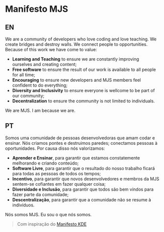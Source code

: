 # Manifesto MJS

## EN

We are a community of developers who love coding and love teaching. We create bridges and destroy walls. We connect people to opportunities. Because of this work we have come to value:

- **Learning and Teaching** to ensure we are constantly improving ourselves and creating content;
- **Free software** to ensure the result of our work is available to all people for all time;
- **Encouraging** to ensure new developers and MJS members feel confident to do everything;
- **Diversity and Inclusivity** to ensure everyone is wellcome to be part of our community;
- **Decentralization** to ensure the community is not limited to individuals.

We are MJS.
I am because we are.

## PT

Somos uma comunidade de pessoas desenvolvedoras que amam codar e ensinar. Nós criamos pontes e destruimos paredes; conectamos pessoas à oportunidades. Por causa disso nós valorizamos:

- **Aprender e Ensinar**, para garantir que estamos constatemente melhorando e criando conteúdo;
- **Software Livre**, para garantir que o resultado do nosso trabalho ficará para todas as pessoas de todos os tempos;
- **Incentivo**, para garantir que novos desenvolvedores e membros da MJS sentem-se cofiantes em fazer qualquer coisa;
- **Diversidade e Inclusão**, para garantir que todos são bem víndos para fazer parte da comunidade;
- **Descentralização**, para garantir que a comunidade não se resume à indivíduos.

Nós somos MJS.
Eu sou o que nós somos.

> Com inspiração do [Manifesto KDE](https://manifesto.kde.org/)
